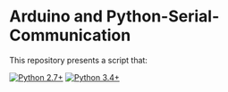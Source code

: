 # Arduino and Python-Serial-Communication

This repository presents a script that:


<div align="left">

<a href="https://www.python.org/downloads/"><img alt="Python 2.7+" src="https://img.shields.io/badge/python-2.7+-yellow.svg" /></a>
<a href="https://www.python.org/downloads/"><img alt="Python 3.4+" src="https://img.shields.io/badge/python-3.5/3.6/3.7+-red.svg" /></a>
<br />
